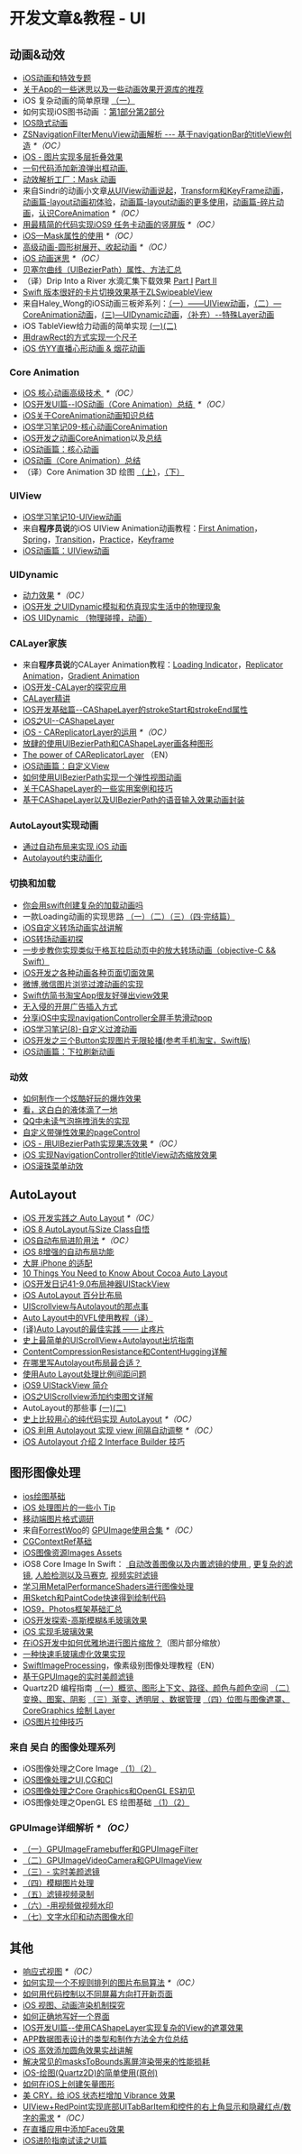 # 开发文章&教程 - UI
## 动画&动效
- [iOS动画和特效专题][1]
- [关于App的一些迷思以及一些动画效果开源库的推荐][2]
- iOS 复杂动画的简单原理 [（一）][3]
- 如何实现iOS图书动画 ：[第1部分][4][第2部分][5]
- [IOS隐式动画][6]
- [ZSNavigationFilterMenuView动画解析 --- 基于navigationBar的titleView创造][7] _\*（OC）_
- [iOS - 图片实现多层折叠效果][8]
- [一句代码添加新浪弹出框动画.][9]
- [动效解析工厂：Mask 动画][10]
- 来自Sindri的动画小文章[从UIView动画说起][11]，[Transform和KeyFrame动画][12]，[动画篇-layout动画初体验][13]，[动画篇-layout动画的更多使用][14]，[动画篇-碎片动画][15]，[认识CoreAnimation][16] _\*（OC）_
- [用最精简的代码实现iOS9 任务卡动画的竖屏版][17] _\*（OC）_
- [iOS—Mask属性的使用][18] _\*（OC）_
- [高级动画-圆形树展开、收起动画][19] _\*（OC）_
- [iOS 动画迷思][20] _\*（OC）_
- [贝塞尔曲线（UIBezierPath）属性、方法汇总][21]
- （译）Drip Into a River 水滴汇集下载效果 [Part I][22] [Part II][23]
- [Swift 版本很好的卡片切换效果基于ZLSwipeableView][24]
- 来自Haley\_Wong的iOS动画三板斧系列：[（一）——UIView动画][25]，[（二）—CoreAnimation动画][26]，[(三)—UIDynamic动画][27]，[（补充）--特殊Layer动画][28]
- iOS TableView给力动画的简单实现 [(一)][29][(二)][30]
- [用drawRect的方式实现一个尺子][31]
- [iOS 仿YY直播心形动画 & 烟花动画][32]

### Core Animation
- [iOS 核心动画高级技术 ][33] _\*（OC）_
- [IOS开发UI篇--IOS动画（Core Animation）总结 ][34] _\*（OC）_
- [iOS关于CoreAnimation动画知识总结][35]
- [iOS学习笔记09-核心动画CoreAnimation][36]
- [iOS开发之动画CoreAnimation][37]以及[总结][38]
- [iOS动画篇：核心动画][39]
- [iOS动画（Core Animation）总结][40]
- （译）Core Animation 3D 绘图 [（上）][41]，[（下）][42]

### UIView
- [iOS学习笔记10-UIView动画][43]
- 来自**程序员说**的iOS UIView Animation动画教程：[First Animation][44]，[Spring][45]，[Transition][46]，[Practice][47]，[Keyframe][48]
- [iOS动画篇：UIView动画][49]

### UIDynamic
- [动力效果][50] _\*（OC）_
- [iOS开发 之UIDynamic模拟和仿真现实生活中的物理现象][51]
- [iOS UIDynamic （物理碰撞，动画）][52]

### CALayer家族
- 来自**程序员说**的CALayer Animation教程：[Loading Indicator][53]，[Replicator Animation][54]，[Gradient Animation][55]
- [iOS开发-CALayer的探究应用][56]
- [CALayer精讲][57]
- [IOS开发基础篇--CAShapeLayer的strokeStart和strokeEnd属性][58]
- [iOS之UI--CAShapeLayer][59]
- [iOS - CAReplicatorLayer的运用][60] _\*（OC）_
 - [放肆的使用UIBezierPath和CAShapeLayer画各种图形][61]
- [The power of CAReplicatorLayer][62] （EN）
- [iOS动画篇：自定义View][63]
- [如何使用UIBezierPath实现一个弹性视图动画][64]
- [关于CAShapeLayer的一些实用案例和技巧][65]
- [基于CAShapeLayer以及UIBezierPath的语音输入效果动画封装][66]

### AutoLayout实现动画
- [通过自动布局来实现 iOS 动画][67]
- [Autolayout约束动画化][68]

### 切换和加载
- [你会用swift创建复杂的加载动画吗][69]
- 一款Loading动画的实现思路 [（一）][70][（二）][71][（三）][72][（四·完结篇）][73]
- [iOS自定义转场动画实战讲解][74]
- [iOS转场动画初探][75]
- [一步步教你实现类似于格瓦拉启动页中的放大转场动画（objective-C && Swift）][76]
- [iOS开发之各种动画各种页面切面效果][77]
- [微博,微信图片浏览过渡动画的实现][78]
- [Swift仿简书淘宝App很友好弹出view效果][79]
- [无入侵的开屏广告插入方式][80]
- [分享iOS中实现navigationController全屏手势滑动pop][81]
- [iOS学习笔记(8)-自定义过渡动画][82]
- [iOS开发之三个Button实现图片无限轮播(参考手机淘宝，Swift版)][83]
- [iOS动画篇：下拉刷新动画][84]

### 动效
- [如何制作一个炫酷好玩的爆炸效果][85]
- [看，这白白的液体滴了一地][86]
- [QQ中未读气泡拖拽消失的实现][87]
- [自定义带弹性效果的pageControl][88]
- [iOS - 用UIBezierPath实现果冻效果][89] _\*（OC）_
- [iOS 实现NavigationController的titleView动态缩放效果][90]
- [iOS滚珠菜单动效][91]

## AutoLayout
- [iOS 开发实践之 Auto Layout][92] _\*（OC）_
- [iOS 8 AutoLayout与Size Class自悟][93]
- [iOS自动布局进阶用法][94] _\*（OC）_
- [iOS 8增强的自动布局功能][95]
- [大屏 iPhone 的适配][96]
- [10 Things You Need to Know About Cocoa Auto Layout][97]
- [iOS开发日记41-9.0布局神器UIStackView][98]
- [iOS AutoLayout 百分比布局][99]
- [UIScrollview与Autolayout的那点事][100]
- [Auto Layout中的VFL使用教程（译）][101]
- [(译)Auto Layout的最佳实践 —— 止疼片][102]
- [史上最简单的UIScrollView+Autolayout出坑指南][103]
- [ContentCompressionResistance和ContentHugging详解][104]
- [在哪里写Autolayout布局最合适？][105]
- [使用Auto Layout处理比例间距问题][106]
- [iOS9 UIStackView 简介][107]
- [iOS之UIScrollview添加约束图文详解][108]
- AutoLayout的那些事 [(一)][109][(二)][110]
- [史上比较用心的纯代码实现 AutoLayout][111] _\*（OC）_
- [iOS 利用 Autolayout 实现 view 间隔自动调整][112] _\*（OC）_
- [iOS Autolayout 介绍 2 Interface Builder 技巧][113]

## 图形图像处理
- [ios绘图基础][114]
- [iOS 处理图片的一些小 Tip][115]
- [移动端图片格式调研][116]
- 来自[ForrestWoo][117]的 [GPUImage使用合集][118] _\*（OC）_ 
- [CGContextRef基础][119]
- [iOS图像资源Images Assets][120]
- iOS8 Core Image In Swift： [ 自动改善图像以及内置滤镜的使用 ][121], [更复杂的滤镜][122], [人脸检测以及马赛克][123], [视频实时滤镜][124]
- [学习用MetalPerformanceShaders进行图像处理][125]
- [用Sketch和PaintCode快速得到绘制代码][126]
- [IOS9，Photos框架基础汇总][127]
- [iOS开发探索-高斯模糊&毛玻璃效果][128]
- [iOS 实现毛玻璃效果][129]
- [在iOS开发中如何优雅地进行图片缩放？][130]（图片部分缩放）
- [一种快速毛玻璃虚化效果实现][131]
- [SwiftImageProcessing][132]，像素级别图像处理教程（EN）
- [基于GPUImage的实时美颜滤镜][133]
- Quartz2D 编程指南 [（一）概览、图形上下文、路径、颜色与颜色空间][134] [（二）变换、图案、阴影][135] [（三）渐变、透明层 、数据管理][136] [（四）位图与图像遮罩、CoreGraphics 绘制 Layer][137]
- [iOS图片拉伸技巧][138]

### 来自 吴白 的图像处理系列
- iOS图像处理之Core Image [（1）][139][（2）][140]
- [iOS图像处理之UI,CG和CI][141]
- [iOS图像处理之Core Graphics和OpenGL ES初见][142]
- iOS图像处理之OpenGL ES 绘图基础 [（1）][143][（2）][144]

### GPUImage详细解析 _\*（OC）_
- [（一）GPUImageFramebuffer和GPUImageFilter][145]
- [（二）GPUImageVideoCamera和GPUImageView][146]
- [（三）- 实时美颜滤镜][147]
- [（四）模糊图片处理][148]
- [（五）滤镜视频录制][149]
- [（六）-用视频做视频水印][150]
- [（七）文字水印和动态图像水印][151]

## 其他
- [响应式视图][152] _\*（OC）_
- [如何实现一个不规则排列的图片布局算法][153] _\*（OC）_
- [如何用代码控制以不同屏幕方向打开新页面][154]
- [iOS 视图、动画渲染机制探究][155]
- [如何正确地写好一个界面][156]
- [IOS开发UI篇--使用CAShapeLayer实现复杂的View的遮罩效果][157]
- [APP数据图表设计的类型和制作方法全方位总结][158]
- [iOS 高效添加圆角效果实战讲解][159]
- [解决常见的masksToBounds离屏渲染带来的性能损耗][160]
- [iOS-绘图(Quartz2D)的简单使用(原创)][161]
- [如何在iOS上创建矢量图形][162]
- [美 CRY，给 iOS 状态栏增加 Vibrance 效果][163]
- [UIView+RedPoint实现底部UITabBarItem和控件的右上角显示和隐藏红点/数字的需求][164] _\*（OC）_
- [在直播应用中添加Faceu效果][165]
- [iOS进阶指南试读之UI篇][166]


[1]:	http://liuyanwei.jumppo.com/2015/10/29/iOS-animation-0.html
[2]:	http://www.jianshu.com/p/69449e6bdc14 "关于App的一些迷思以及一些动画效果开源库的推荐"
[3]:	http://www.jianshu.com/p/909ffa37dffa "iOS 复杂动画的简单原理（一）"
[4]:	http://www.devtf.cn/?p=1127 "如何实现iOS图书动画:第1部分"
[5]:	http://www.devtf.cn/?p=1129 "如何实现iOS图书动画-第2部分"
[6]:	http://www.goofyy.com/blog/ios%E9%9A%90%E5%BC%8F%E5%8A%A8%E7%94%BB/ "IOS隐式动画"
[7]:	http://www.jianshu.com/p/50f66a1136de "ZSNavigationFilterMenuView动画解析 --- 基于navigationBar的titleView创造"
[8]:	http://www.jianshu.com/p/4b26a1f641a3 "iOS - 图片实现多层折叠效果"
[9]:	http://bihongbo.com/2015/08/19/sinaAnimation/ "一句代码添加新浪弹出框动画."
[10]:	http://www.jianshu.com/p/3c925a1609f8 "动效解析工厂：Mask 动画"
[11]:	http://www.jianshu.com/p/6e326068edeb "动画篇-从UIView动画说起"
[12]:	http://www.jianshu.com/p/a071bba99a1b "动画篇-Transform和KeyFrame动画"
[13]:	http://www.jianshu.com/p/71603eece322 "动画篇-layout动画初体验"
[14]:	http://www.jianshu.com/p/2a8787919794 "动画篇-layout动画的更多使用"
[15]:	http://www.jianshu.com/p/e189696dd535 "动画篇-碎片动画"
[16]:	http://www.jianshu.com/p/3d220b9a20f5 "iOS动画-认识CoreAnimation"
[17]:	http://iosxxx.com/blog/2016-02-25-%E7%94%A8%E6%9C%80%E7%B2%BE%E7%AE%80%E7%9A%84%E5%AE%9E%E7%8E%B0iOS9-%E4%BB%BB%E5%8A%A1%E5%8D%A1%E5%8A%A8%E7%94%BB%E7%9A%84%E7%AB%96%E5%B1%8F%E7%89%88.html "用最精简的代码实现iOS9 任务卡动画的竖屏版"
[18]:	http://www.cnblogs.com/gardenLee/p/5371377.html "iOS—Mask属性的使用"
[19]:	http://www.henishuo.com/coreanimation-tree-circle-expend/ "高级动画-圆形树展开、收起动画"
[20]:	http://www.jianshu.com/p/94f90cc74817 "iOS 动画迷思"
[21]:	http://www.cnblogs.com/zhangying-domy/p/5640745.html "贝塞尔曲线（UIBezierPath）属性、方法汇总"
[22]:	http://www.jianshu.com/p/b7a58a56cb90 "Drip Into a River 水滴汇集下载效果 - Part I"
[23]:	http://www.jianshu.com/p/282af35a6d25 "Drip Into a River 水滴汇集下载效果 - Part II"
[24]:	http://www.jianshu.com/p/734962c9bbed "Swift 版本很好的卡片切换效果基于ZLSwipeableView"
[25]:	http://www.jianshu.com/p/79aefe39fdb3 "iOS动画三板斧（一）-----UIView动画"
[26]:	http://www.jianshu.com/p/08fa17620dae "iOS动画三板斧（二）--CoreAnimation动画"
[27]:	http://www.jianshu.com/p/93e2fff0044d "iOS动画三板斧(三)--UIDynamic动画"
[28]:	http://www.jianshu.com/p/4b6d60755dd3 "iOS动画（补充）--特殊Layer动画"
[29]:	http://www.jianshu.com/p/65b251c62f71 "iOS TableView给力动画的简单实现(一)"
[30]:	http://www.jianshu.com/p/94e33148459d "iOS (高仿印物App)TableView给力动画的简单实现(二)"
[31]:	http://www.cnblogs.com/Phelthas/p/5697166.html "用drawRect的方式实现一个尺子"
[32]:	http://www.jianshu.com/p/8d80998159c5 "iOS 仿YY直播心形动画 & 烟花动画"
[33]:	http://wiki.jikexueyuan.com/project/ios-core-animation/
[34]:	http://blog.csdn.net/yixiangboy/article/details/47016829 "IOS开发UI篇--IOS动画（Core Animation）总结"
[35]:	http://www.cnblogs.com/wujy/p/5203995.html "iOS关于CoreAnimation动画知识总结"
[36]:	http://www.cnblogs.com/liutingIOS/p/5368536.html "iOS学习笔记09-核心动画CoreAnimation"
[37]:	http://blog.treney.com/index.php/archives/CoreAnimation2.html "iOS开发之动画CoreAnimation 总结"
[38]:	http://blog.treney.com/index.php/archives/CoreAnimation2.html "iOS开发之动画CoreAnimation 总结"
[39]:	http://www.jianshu.com/p/d05d19f70bac "iOS动画篇：核心动画"
[40]:	http://www.jianshu.com/p/dfe084fadfc2 "iOS动画（Core Animation）总结"
[41]:	http://davidleee.com/2016/07/07/Introduction-to-3D-drawing-in-core-animation-Part-I/ "【翻译】Core Animation 3D 绘图（上）"
[42]:	http://davidleee.com/2016/07/16/Introduction-to-3D-drawing-in-core-animation-Part-II/ "【翻译】Core Animation 3D 绘图（下）"
[43]:	http://www.cnblogs.com/liutingIOS/p/5368799.html "iOS学习笔记10-UIView动画"
[44]:	http://www.devtalking.com/articles/uiview-first-animation/ "iOS UIView Animation - First Animation"
[45]:	http://www.devtalking.com/articles/uiview-spring-animation/ "iOS UIView Animation - Spring"
[46]:	http://www.devtalking.com/articles/uiview-transition-animation/ "iOS UIView Animation - Transition"
[47]:	http://www.devtalking.com/articles/uiview-animation-practice/ "iOS UIView Animation - Practice"
[48]:	http://www.devtalking.com/articles/uiview-keyframe-animation/ "iOS UIView Animation - Keyframe"
[49]:	http://www.jianshu.com/p/5abc038e4d94 "iOS动画篇：UIView动画"
[50]:	http://www.cnblogs.com/chengy134/p/5391214.html "动力效果"
[51]:	http://blog.treney.com/index.php/archives/UIDynamic.html "iOS开发 之UIDynamic模拟和仿真现实生活中的物理现象"
[52]:	http://www.jianshu.com/p/b2200a2bed53 "iOS UIDynamic （物理碰撞，动画）"
[53]:	http://www.devtalking.com/articles/calayer-animation-loading-lndicator/ "CALayer Animation - Loading Indicator"
[54]:	http://www.devtalking.com/articles/calayer-animation-replicator-animation/ "CALayer Animation - Replicator Animation"
[55]:	http://www.devtalking.com/articles/calayer-animation-gradient-animation/ "CALayer Animation - Gradient Animation"
[56]:	http://www.jianshu.com/p/76a23aca1c5b "iOS开发-CALayer的探究应用"
[57]:	http://www.henishuo.com/calayer-learning/
[58]:	http://blog.csdn.net/yixiangboy/article/details/50662704 "IOS开发基础篇--CAShapeLayer的strokeStart和strokeEnd属性"
[59]:	http://www.cnblogs.com/goodboy-heyang/p/5185575.html "iOS之UI--CAShapeLayer"
[60]:	http://www.jianshu.com/p/a927157ac62a "iOS - CAReplicatorLayer的运用"
[61]:	http://www.jianshu.com/p/c5cbb5e05075 "放肆的使用UIBezierPath和CAShapeLayer画各种图形"
[62]:	http://iostuts.io/2015/10/04/the-power-of-careplicatorlayer/
[63]:	http://www.jianshu.com/p/9ac974756f77 "iOS动画篇：自定义View"
[64]:	http://hechen.info/2015/12/02/Elastic-view-animation-using-UIBezierPath/ "如何使用UIBezierPath实现一个弹性视图动画"
[65]:	http://www.jianshu.com/p/a1e88a277975 "关于CAShapeLayer的一些实用案例和技巧"
[66]:	http://www.jianshu.com/p/b49c1be5d324 "基于CAShapeLayer以及UIBezierPath的语音输入效果动画封装"
[67]:	https://realm.io/cn/news/gotocph-marin-todorov-auto-layout-animations-ios/ "通过自动布局来实现 iOS 动画"
[68]:	http://www.cocoachina.com/ios/20160331/15841.html
[69]:	http://www.cocoachina.com/swift/20150906/13327.html
[70]:	http://www.jianshu.com/p/1c6a2de68753 "一款Loading动画的实现思路（一）"
[71]:	http://www.jianshu.com/p/0dac1208a7ad "一款Loading动画的实现思路（二）"
[72]:	http://www.jianshu.com/p/56448d3d3596 "一款Loading动画的实现思路（三）"
[73]:	http://www.jianshu.com/p/41f277682c91 "一款Loading动画的实现思路（四·完结篇）"
[74]:	http://www.jianshu.com/p/ea0132738057 "iOS自定义转场动画实战讲解"
[75]:	http://www.cnblogs.com/hxwj/p/5069806.html "iOS转场动画初探"
[76]:	http://www.jianshu.com/p/8c29fce5a994 "一步步教你实现类似于格瓦拉启动页中的放大转场动画（objective-C && Swift）"
[77]:	http://www.cnblogs.com/shouce/p/5376975.html "iOS开发之各种动画各种页面切面效果"
[78]:	http://lemtter.com/2016/02/02/%E5%BE%AE%E5%8D%9A-%E5%BE%AE%E4%BF%A1%E5%9B%BE%E7%89%87%E6%B5%8F%E8%A7%88%E8%BF%87%E6%B8%A1%E5%8A%A8%E7%94%BB%E7%9A%84%E5%AE%9E%E7%8E%B0/
[79]:	http://www.jianshu.com/p/01a420681ca9 "Swift仿简书淘宝App很友好弹出view效果"
[80]:	http://www.cocoachina.com/ios/20160628/16828.html
[81]:	http://www.jianshu.com/p/5a005ee6e1b2 "分享iOS中实现navigationController全屏手势滑动pop"
[82]:	http://www.jianshu.com/p/06c1856885ab "iOS学习笔记(8)-自定义过渡动画"
[83]:	http://www.cnblogs.com/ludashi/p/5659465.html
[84]:	http://www.jianshu.com/p/3c51e4896632 "iOS动画篇：下拉刷新动画"
[85]:	http://xxycode.com/ru-he-zhi-zuo-ge-xuan-ku-hao-wan-de-bao-zha-xiao-guo-2/
[86]:	http://pandara.xyz/2015/11/24/ios_water_drop/ "看，这白白的液体滴了一地"
[87]:	http://www.cnblogs.com/CyanStone/p/5111178.html "QQ中未读气泡拖拽消失的实现（参照一位年轻牛B的博主的思路自己实现了一下）"
[88]:	http://www.cnblogs.com/CyanStone/p/5123759.html "自定义带弹性效果的pageControl"
[89]:	http://www.jianshu.com/p/21db20189c40 "iOS - 用UIBezierPath实现果冻效果"
[90]:	http://www.jianshu.com/p/bcf3d692f99d "iOS 实现NavigationController的titleView动态缩放效果"
[91]:	http://blog.csdn.net/xiongbaoxr/article/details/51818265 "iOS滚珠菜单动效"
[92]:	http://xuexuefeng.com/autolayout/
[93]:	http://www.hmttommy.com/2014/12/05/AutoLayout/
[94]:	http://www.cnblogs.com/dsxniubility/p/4266581.html
[95]:	http://mp.weixin.qq.com/s?__biz=MjM5OTM0MzIwMQ==&mid=206448996&idx=3&sn=895663ec96a8469820b54b6536975340#rd
[96]:	http://blog.ibireme.com/2014/09/16/adapted_to_iphone6/ "大屏 iPhone 的适配"
[97]:	http://southpeak.github.io/blog/2015/08/31/translate-10-things-you-need-to-know-about-cocoa-auto-layout/
[98]:	http://www.cnblogs.com/Twisted-Fate/p/4923326.html "iOS开发日记41-9.0布局神器UIStackView"
[99]:	http://liumh.com/2015/09/27/ios-autolayout-multiplier/ "iOS AutoLayout 百分比布局"
[100]:	http://adad184.com/2015/12/01/scrollview-under-autolayout/ "UIScrollview与Autolayout的那点事"
[101]:	http://mmmmmax.wang/2015/12/11/Auto-Layout-Visual-Format-Language-Tutorial/ "Auto Layout中的VFL使用教程（译）"
[102]:	http://www.calios.gq/2015/12/14/%EF%BC%BB%E8%AF%91%EF%BC%BDAuto-Layout%E7%9A%84%E6%9C%80%E4%BD%B3%E5%AE%9E%E8%B7%B5-%E2%80%94%E2%80%94-%E6%AD%A2%E7%96%BC%E7%89%87/ "［译］Auto Layout的最佳实践 —— 止疼片"
[103]:	http://bestswifter.com/blog/2015/12/21/shi-shang-zui-jian-dan-de-uiscrollview-plus-autolayoutchu-keng-zhi-nan/ "史上最简单的UIScrollView+Autolayout出坑指南"
[104]:	http://summertreee.github.io/blog/2015/12/13/contentcompressionresistancehe-contenthuggingxiang-jie/ "ContentCompressionResistance和ContentHugging详解"
[105]:	http://reviewcode.cn/article.html?reviewId=14
[106]:	http://www.cocoachina.com/ios/20160322/15725.html
[107]:	http://swift.gg/2016/03/31/ios9-uistackview-guide-swift/ "iOS9 UIStackView 简介"
[108]:	http://www.jianshu.com/p/e4a12061776d "iOS之UIScrollview添加约束图文详解"
[109]:	http://www.jianshu.com/p/b7f42327a8dd "AutoLayout的那些事(一)"
[110]:	http://www.jianshu.com/p/fe722e3abb38 "AutoLayout的那些事(二)"
[111]:	http://www.jianshu.com/p/3c7e202c76b2 "史上比较用心的纯代码实现 AutoLayout"
[112]:	http://nathanli.cn/2016/07/09/autolayout_interval/ "iOS 利用 Autolayout 实现 view 间隔自动调整"
[113]:	http://www.jianshu.com/p/fd186e522e24 "iOS Autolayout 介绍 2 Interface Builder 技巧"
[114]:	http://liuyanwei.jumppo.com/2015/07/25/ios-draw-base.html
[115]:	http://blog.ibireme.com/2015/11/02/ios_image_tips/ "iOS 处理图片的一些小 Tip"
[116]:	http://blog.ibireme.com/2015/11/02/mobile_image_benchmark/
[117]:	http://www.cnblogs.com/salam/ "ForrestWoo"
[118]:	http://www.cnblogs.com/salam/tag/GPUImage/
[119]:	https://mp.weixin.qq.com/s?__biz=MzAwMjYwMTAwNw==&mid=402342027&idx=1&sn=ba413699626cf1880e33f10a183a343c&scene=1&srcid=1130XiEHdiK5oNxdxzzL7CD7&key=ff7411024a07f3eb866bf44c61ee35e19fa0fb581392747ff93ab9adcc0007fb6f5d843d1fe8cf93ac2be933ed3575de&ascene=0&uin=MjY5MzMxNTMwMQ==
[120]:	http://www.cnblogs.com/jgCho/p/5089009.html "iOS图像资源Images Assets"
[121]:	http://blog.csdn.net/zhangao0086/article/details/39012231 "自动改善图像以及内置滤镜的使用"
[122]:	http://blog.csdn.net/zhangao0086/article/details/39120331 "iOS8 Core Image In Swift：更复杂的滤镜"
[123]:	http://blog.csdn.net/zhangao0086/article/details/39253707 "iOS8 Core Image In Swift：人脸检测以及马赛克"
[124]:	http://blog.csdn.net/zhangao0086/article/details/39433519 "iOS8 Core Image In Swift：视频实时滤镜"
[125]:	http://www.jianshu.com/p/b1f242cfe9ee "学习用MetalPerformanceShaders进行图像处理"
[126]:	http://www.jianshu.com/p/d01110c80495 "用Sketch和PaintCode快速得到绘制代码"
[127]:	http://ms.csdn.net/geek/56031
[128]:	http://www.jianshu.com/p/6dd0eab888a6 "iOS开发探索-高斯模糊&毛玻璃效果"
[129]:	http://www.cnblogs.com/arvin-sir/p/5131358.html "iOS 实现毛玻璃效果"
[130]:	http://www.jianshu.com/p/af2d471f7b9c "在iOS开发中如何优雅地进行图片缩放？"
[131]:	http://wingjay.com/2016/03/12/%E4%B8%80%E7%A7%8D%E5%BF%AB%E9%80%9F%E6%AF%9B%E7%8E%BB%E7%92%83%E8%99%9A%E5%8C%96%E6%95%88%E6%9E%9C%E5%AE%9E%E7%8E%B0/
[132]:	https://github.com/skyfe79/SwiftImageProcessing "SwiftImageProcessing"
[133]:	http://www.jianshu.com/p/945fc806a9b4 "基于GPUImage的实时美颜滤镜"
[134]:	http://xuyafei.cn/post/cocoatouch/quartz2d-bian-cheng-zhi-nan-gai-lan-tu-xing-shang-xia-wen-lu-jing-yan-se-yu-yan-se-kong-jian "Quartz2D 编程指南（一）概览、图形上下文、路径、颜色与颜色空间"
[135]:	http://xuyafei.cn/post/cocoatouch/quartz2d-bian-cheng-zhi-nan-er-bian-huan-tu-an-yin-ying "Quartz2D 编程指南（二）变换、图案、阴影"
[136]:	http://xuyafei.cn/post/cocoatouch/quartz2d-bian-cheng-zhi-nan-san-jian-bian-tou-ming-ceng-shu-ju-guan-li "Quartz2D 编程指南（三）渐变、透明层 、数据管理"
[137]:	http://xuyafei.cn/post/cocoatouch/quartz2d-bian-cheng-zhi-nan-si-wei-tu-yu-tu-xiang-zhe-zhao-coregraphics-hui-zhi-layer "Quartz2D 编程指南（四）位图与图像遮罩、CoreGraphics 绘制 Layer"
[138]:	http://www.cnblogs.com/androidshouce/p/5680016.html "iOS图片拉伸技巧"
[139]:	http://www.jianshu.com/p/aae2f68270cb "iOS图像处理之Core Image（1）"
[140]:	http://www.jianshu.com/p/9d47c0513414 "iOS图像处理之Core Image（2）"
[141]:	http://www.jianshu.com/p/6878dad9a20a "iOS图像处理之UI,CG和CI"
[142]:	http://www.jianshu.com/p/f66a7ca326dd "iOS图像处理之Core Graphics和OpenGL ES初见"
[143]:	http://www.jianshu.com/p/eb244ce9ec59 "iOS图像处理之OpenGL ES 绘图基础（1）"
[144]:	http://www.jianshu.com/p/daed746363cb "iOS图像处理之OpenGL ES 绘图基础（2）"
[145]:	http://www.jianshu.com/p/7a58a7a61f4c "GPUImage详细解析"
[146]:	http://www.jianshu.com/p/1eea8bf8451e "GPUImage详细解析（二）"
[147]:	http://www.jianshu.com/p/2ce9b63ecfef "GPUImage详细解析（三）- 实时美颜滤镜"
[148]:	http://www.jianshu.com/p/5e6563d37921 "GPUImage详细解析（四）模糊图片处理"
[149]:	http://www.jianshu.com/p/4701d006b514 "GPUImage详细解析（五）滤镜视频录制"
[150]:	http://www.jianshu.com/p/722d65bac58d "GPUImage详细解析（六）-用视频做视频水印"
[151]:	http://www.jianshu.com/p/965df0f28014 "GPUImage详细解析（七）文字水印和动态图像水印"
[152]:	http://objccn.io/issue-22-5/
[153]:	http://kittenyang.com/layout-algorithm
[154]:	https://lvwenhan.com/ios/458.html
[155]:	http://segmentfault.com/a/1190000004164291 "iOS 视图、动画渲染机制探究"
[156]:	http://oncenote.com/2015/12/08/How-to-build-UI/ "如何正确地写好一个界面"
[157]:	http://blog.csdn.net/yixiangboy/article/details/50485250 "IOS开发UI篇--使用CAShapeLayer实现复杂的View的遮罩效果"
[158]:	http://www.uisdc.com/app-chart-design-summary "APP数据图表设计的类型和制作方法全方位总结"
[159]:	http://www.jianshu.com/p/f970872fdc22 "iOS 高效添加圆角效果实战讲解"
[160]:	http://zyden.vicp.cc/zycornerradius/
[161]:	http://www.cnblogs.com/start-ios/p/5293564.html "iOS-绘图(Quartz2D)的简单使用(原创)"
[162]:	http://www.cocoachina.com/ios/20160330/15826.html
[163]:	http://www.jianshu.com/p/50b6ec391749 "美 CRY，给 iOS 状态栏增加 Vibrance 效果"
[164]:	https://segmentfault.com/a/1190000005112043 "UIView+RedPoint实现底部UITabBarItem和控件的右上角显示和隐藏红点/数字的需求"
[165]:	http://www.jianshu.com/p/ba1f79f8f6fa "在直播应用中添加Faceu效果"
[166]:	http://www.jianshu.com/p/c4f3303c63d8 "iOS进阶指南试读之UI篇"